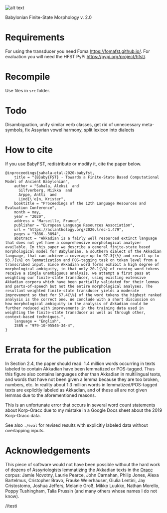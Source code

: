 ![alt text](https://www.mv.helsinki.fi/home/asahala/img/babyfst.png)

Babylonian Finite-State Morphology v. 2.0

# Requirements
For using the transducer you need Foma https://fomafst.github.io/. For evaluation you will need the HFST PyPi https://pypi.org/project/hfst/.

# Recompile
Use files in `src` folder.

# Todo
Disambiguation, unify similar verb classes, get rid of unnecessary meta-symbols, fix Assyrian vowel harmony, split lexicon into dialects 

# How to cite
If you use BabyFST, redistribute or modify it, cite the paper below.

```
@inproceedings{sahala-etal-2020-babyfst,
    title = "{B}aby{FST} - Towards a Finite-State Based Computational Model of Ancient Babylonian",
    author = "Sahala, Aleksi  and
      Silfverberg, Miikka  and
      Arppe, Antti  and
      Lind{\'e}n, Krister",
    booktitle = "Proceedings of the 12th Language Resources and Evaluation Conference",
    month = may,
    year = "2020",
    address = "Marseille, France",
    publisher = "European Language Resources Association",
    url = "https://aclanthology.org/2020.lrec-1.479",
    pages = "3886--3894",
    abstract = "Akkadian is a fairly well resourced extinct language that does not yet have a comprehensive morphological analyzer available. In this paper we describe a general finite-state based morphological model for Babylonian, a southern dialect of the Akkadian language, that can achieve a coverage up to 97.3{\%} and recall up to 93.7{\%} on lemmatization and POS-tagging task on token level from a transcribed input. Since Akkadian word forms exhibit a high degree of morphological ambiguity, in that only 20.1{\%} of running word tokens receive a single unambiguous analysis, we attempt a first pass at weighting our finite-state transducer, using existing extensive Akkadian corpora which have been partially validated for their lemmas and parts-of-speech but not the entire morphological analyses. The resultant weighted finite-state transducer yields a moderate improvement so that for 57.4{\%} of the word tokens the highest ranked analysis is the correct one. We conclude with a short discussion on how morphological ambiguity in the analysis of Akkadian could be further reduced with improvements in the training data used in weighting the finite-state transducer as well as through other, context-based techniques.",
    language = "English",
    ISBN = "979-10-95546-34-4",
}
```
# Errata for the publication

In Section 2.4, the paper should read: 1.4 million words occurring in texts labeled to contain Akkadian have been lemmatized or POS-tagged. Thus this figure also contains languages other than Akkadian in multilingual texts, and words that have not been given a lemma because they are too broken, numbers, etc. In reality about 1.3 million words in lemmatized/POS-tagged texts are explicitly labeled as Akkadian, and of these all are not given lemmas due to the aforementioned reasons.

This is an unfortunate error that occurs in several word count statements about Korp-Oracc due to my mistake in a Google Docs sheet about the 2019 Korp-Oracc data.

See also ```./eval``` for revised results with explicitly labeled data without overlapping inputs.

# Acknowledgements

This piece of software would not have been possible without the hard work of dozens of Assyriologists lemmatizing the Akkadian texts in the [Oracc](http://oracc.org) corpus: Jamie Novotny, Laurie Pearce, John Carnahan, Philip Jones, Alexa Bartelmus, Cristopher Bravo, Frauke Weierhäuser, Giulia Lentini, Jay Cristostomo, Joshua Jeffers, Melanie Groß, Mikko Luukko, Nathan Morello, Poppy Tushingham, Talia Prussin (and many others whose names I do not know).

//testi
